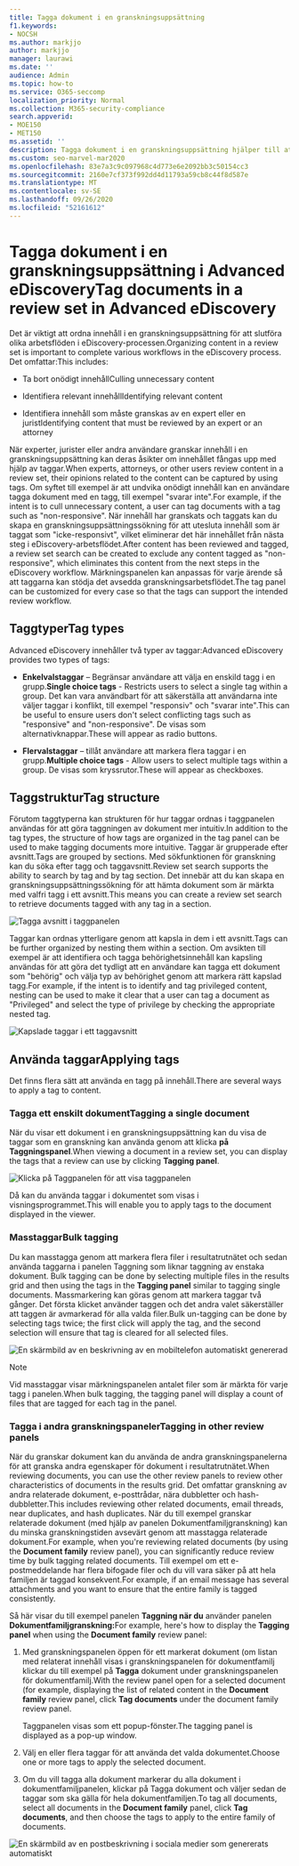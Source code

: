 ```yaml
---
title: Tagga dokument i en granskningsuppsättning
f1.keywords:
- NOCSH
ms.author: markjjo
author: markjjo
manager: laurawi
ms.date: ''
audience: Admin
ms.topic: how-to
ms.service: O365-seccomp
localization_priority: Normal
ms.collection: M365-security-compliance
search.appverid:
- MOE150
- MET150
ms.assetid: ''
description: Tagga dokument i en granskningsuppsättning hjälper till att ta bort onödigt innehåll och identifiera relevant innehåll i Advanced eDiscovery fall.
ms.custom: seo-marvel-mar2020
ms.openlocfilehash: 83e7a3c9c097968c4d773e6e2092bb3c50154cc3
ms.sourcegitcommit: 2160e7cf373f992dd4d11793a59cb8c44f8d587e
ms.translationtype: MT
ms.contentlocale: sv-SE
ms.lasthandoff: 09/26/2020
ms.locfileid: "52161612"
---
```

# <a name="tag-documents-in-a-review-set-in-advanced-ediscovery"></a><span data-ttu-id="1af37-103">Tagga dokument i en granskningsuppsättning i Advanced eDiscovery</span><span class="sxs-lookup"><span data-stu-id="1af37-103">Tag documents in a review set in Advanced eDiscovery</span></span>

<span data-ttu-id="1af37-104">Det är viktigt att ordna innehåll i en granskningsuppsättning för att slutföra olika arbetsflöden i eDiscovery-processen.</span><span class="sxs-lookup"><span data-stu-id="1af37-104">Organizing content in a review set is important to complete various workflows in the eDiscovery process.</span></span> <span data-ttu-id="1af37-105">Det omfattar:</span><span class="sxs-lookup"><span data-stu-id="1af37-105">This includes:</span></span>

- <span data-ttu-id="1af37-106">Ta bort onödigt innehåll</span><span class="sxs-lookup"><span data-stu-id="1af37-106">Culling unnecessary content</span></span>

- <span data-ttu-id="1af37-107">Identifiera relevant innehåll</span><span class="sxs-lookup"><span data-stu-id="1af37-107">Identifying relevant content</span></span>
 
- <span data-ttu-id="1af37-108">Identifiera innehåll som måste granskas av en expert eller en jurist</span><span class="sxs-lookup"><span data-stu-id="1af37-108">Identifying content that must be reviewed by an expert or an attorney</span></span>

<span data-ttu-id="1af37-109">När experter, jurister eller andra användare granskar innehåll i en granskningsuppsättning kan deras åsikter om innehållet fångas upp med hjälp av taggar.</span><span class="sxs-lookup"><span data-stu-id="1af37-109">When experts, attorneys, or other users review content in a review set, their opinions related to the content can be captured by using tags.</span></span> <span data-ttu-id="1af37-110">Om syftet till exempel är att undvika onödigt innehåll kan en användare tagga dokument med en tagg, till exempel "svarar inte".</span><span class="sxs-lookup"><span data-stu-id="1af37-110">For example, if the intent is to cull unnecessary content, a user can tag documents with a tag such as "non-responsive".</span></span> <span data-ttu-id="1af37-111">När innehåll har granskats och taggats kan du skapa en granskningsuppsättningssökning för att utesluta innehåll som är taggat som "icke-responsivt", vilket eliminerar det här innehållet från nästa steg i eDiscovery-arbetsflödet.</span><span class="sxs-lookup"><span data-stu-id="1af37-111">After content has been reviewed and tagged, a review set search can be created to exclude any content tagged as "non-responsive", which eliminates this content from the next steps in the eDiscovery workflow.</span></span> <span data-ttu-id="1af37-112">Märkningspanelen kan anpassas för varje ärende så att taggarna kan stödja det avsedda granskningsarbetsflödet.</span><span class="sxs-lookup"><span data-stu-id="1af37-112">The tag panel can be customized for every case so that the tags can support the intended review workflow.</span></span>

## <a name="tag-types"></a><span data-ttu-id="1af37-113">Taggtyper</span><span class="sxs-lookup"><span data-stu-id="1af37-113">Tag types</span></span>

<span data-ttu-id="1af37-114">Advanced eDiscovery innehåller två typer av taggar:</span><span class="sxs-lookup"><span data-stu-id="1af37-114">Advanced eDiscovery provides two types of tags:</span></span>

- <span data-ttu-id="1af37-115">**Enkelvalstaggar** – Begränsar användare att välja en enskild tagg i en grupp.</span><span class="sxs-lookup"><span data-stu-id="1af37-115">**Single choice tags** - Restricts users to select a single tag within a group.</span></span> <span data-ttu-id="1af37-116">Det kan vara användbart för att säkerställa att användarna inte väljer taggar i konflikt, till exempel "responsiv" och "svarar inte".</span><span class="sxs-lookup"><span data-stu-id="1af37-116">This can be useful to ensure users don't select conflicting tags such as "responsive" and "non-responsive".</span></span> <span data-ttu-id="1af37-117">De visas som alternativknappar.</span><span class="sxs-lookup"><span data-stu-id="1af37-117">These will appear as radio buttons.</span></span>

- <span data-ttu-id="1af37-118">**Flervalstaggar** – tillåt användare att markera flera taggar i en grupp.</span><span class="sxs-lookup"><span data-stu-id="1af37-118">**Multiple choice tags** - Allow users to select multiple tags within a group.</span></span> <span data-ttu-id="1af37-119">De visas som kryssrutor.</span><span class="sxs-lookup"><span data-stu-id="1af37-119">These will appear as checkboxes.</span></span>

## <a name="tag-structure"></a><span data-ttu-id="1af37-120">Taggstruktur</span><span class="sxs-lookup"><span data-stu-id="1af37-120">Tag structure</span></span>

<span data-ttu-id="1af37-121">Förutom taggtyperna kan strukturen för hur taggar ordnas i taggpanelen användas för att göra taggningen av dokument mer intuitiv.</span><span class="sxs-lookup"><span data-stu-id="1af37-121">In addition to the tag types, the structure of how tags are organized in the tag panel can be used to make tagging documents more intuitive.</span></span> <span data-ttu-id="1af37-122">Taggar är grupperade efter avsnitt.</span><span class="sxs-lookup"><span data-stu-id="1af37-122">Tags are grouped by sections.</span></span> <span data-ttu-id="1af37-123">Med sökfunktionen för granskning kan du söka efter tagg och taggavsnitt.</span><span class="sxs-lookup"><span data-stu-id="1af37-123">Review set search supports the ability to search by tag and by tag section.</span></span> <span data-ttu-id="1af37-124">Det innebär att du kan skapa en granskningsuppsättningssökning för att hämta dokument som är märkta med valfri tagg i ett avsnitt.</span><span class="sxs-lookup"><span data-stu-id="1af37-124">This means you can create a review set search to retrieve documents tagged with any tag in a section.</span></span>

![Tagga avsnitt i taggpanelen](../media/Tagtypes.png)

<span data-ttu-id="1af37-126">Taggar kan ordnas ytterligare genom att kapsla in dem i ett avsnitt.</span><span class="sxs-lookup"><span data-stu-id="1af37-126">Tags can be further organized by nesting them within a section.</span></span> <span data-ttu-id="1af37-127">Om avsikten till exempel är att identifiera och tagga behörighetsinnehåll kan kapsling användas för att göra det tydligt att en användare kan tagga ett dokument som "behörig" och välja typ av behörighet genom att markera rätt kapslad tagg.</span><span class="sxs-lookup"><span data-stu-id="1af37-127">For example, if the intent is to identify and tag privileged content, nesting can be used to make it clear that a user can tag a document as "Privileged" and select the type of privilege by checking the appropriate nested tag.</span></span>

![Kapslade taggar i ett taggavsnitt](../media/Nestingtags.png)

## <a name="applying-tags"></a><span data-ttu-id="1af37-129">Använda taggar</span><span class="sxs-lookup"><span data-stu-id="1af37-129">Applying tags</span></span>

<span data-ttu-id="1af37-130">Det finns flera sätt att använda en tagg på innehåll.</span><span class="sxs-lookup"><span data-stu-id="1af37-130">There are several ways to apply a tag to content.</span></span>

### <a name="tagging-a-single-document"></a><span data-ttu-id="1af37-131">Tagga ett enskilt dokument</span><span class="sxs-lookup"><span data-stu-id="1af37-131">Tagging a single document</span></span>

<span data-ttu-id="1af37-132">När du visar ett dokument i en granskningsuppsättning kan du visa de taggar som en granskning kan använda genom att klicka **på Taggningspanel**.</span><span class="sxs-lookup"><span data-stu-id="1af37-132">When viewing a document in a review set, you can display the tags that a review can use by clicking **Tagging panel**.</span></span>

![Klicka på Taggpanelen för att visa taggpanelen](../media/Singledoctag.png)

<span data-ttu-id="1af37-134">Då kan du använda taggar i dokumentet som visas i visningsprogrammet.</span><span class="sxs-lookup"><span data-stu-id="1af37-134">This will enable you to apply tags to the document displayed in the viewer.</span></span>

### <a name="bulk-tagging"></a><span data-ttu-id="1af37-135">Masstaggar</span><span class="sxs-lookup"><span data-stu-id="1af37-135">Bulk tagging</span></span>

<span data-ttu-id="1af37-136">Du kan masstagga genom att markera flera filer i resultatrutnätet och sedan använda taggarna i panelen Taggning som liknar taggning av enstaka dokument. </span><span class="sxs-lookup"><span data-stu-id="1af37-136">Bulk tagging can be done by selecting multiple files in the results grid and then using the tags in the **Tagging panel** similar to tagging single documents.</span></span> <span data-ttu-id="1af37-137">Massmarkering kan göras genom att markera taggar två gånger. Det första klicket använder taggen och det andra valet säkerställer att taggen är avmarkerad för alla valda filer.</span><span class="sxs-lookup"><span data-stu-id="1af37-137">Bulk un-tagging can be done by selecting tags twice; the first click will apply the tag, and the second selection will ensure that tag is cleared for all selected files.</span></span>

![En skärmbild av en beskrivning av en mobiltelefon automatiskt genererad](../media/Bulktag.png)

> [!NOTE]
> <span data-ttu-id="1af37-139">Vid masstaggar visar märkningspanelen antalet filer som är märkta för varje tagg i panelen.</span><span class="sxs-lookup"><span data-stu-id="1af37-139">When bulk tagging, the tagging panel will display a count of files that are tagged for each tag in the panel.</span></span>

### <a name="tagging-in-other-review-panels"></a><span data-ttu-id="1af37-140">Tagga i andra granskningspaneler</span><span class="sxs-lookup"><span data-stu-id="1af37-140">Tagging in other review panels</span></span>

<span data-ttu-id="1af37-141">När du granskar dokument kan du använda de andra granskningspanelerna för att granska andra egenskaper för dokument i resultatrutnätet.</span><span class="sxs-lookup"><span data-stu-id="1af37-141">When reviewing documents, you can use the other review panels to review other characteristics of documents in the results grid.</span></span> <span data-ttu-id="1af37-142">Det omfattar granskning av andra relaterade dokument, e-posttrådar, nära dubbletter och hash-dubbletter.</span><span class="sxs-lookup"><span data-stu-id="1af37-142">This includes reviewing other related documents, email threads, near duplicates, and hash duplicates.</span></span> <span data-ttu-id="1af37-143">När du till exempel granskar relaterade dokument  (med hjälp av panelen Dokumentfamiljgranskning) kan du minska granskningstiden avsevärt genom att masstagga relaterade dokument.</span><span class="sxs-lookup"><span data-stu-id="1af37-143">For example, when you're reviewing related documents (by using the **Document family** review panel), you can significantly reduce review time by bulk tagging related documents.</span></span> <span data-ttu-id="1af37-144">Till exempel om ett e-postmeddelande har flera bifogade filer och du vill vara säker på att hela familjen är taggad konsekvent.</span><span class="sxs-lookup"><span data-stu-id="1af37-144">For example, if an email message has several attachments and you want to ensure that the entire family is tagged consistently.</span></span>

<span data-ttu-id="1af37-145">Så här visar du till exempel panelen **Taggning när du** använder panelen **Dokumentfamiljgranskning:**</span><span class="sxs-lookup"><span data-stu-id="1af37-145">For example, here's how to display the **Tagging panel** when using the **Document family** review panel:</span></span>

1. <span data-ttu-id="1af37-146">Med granskningspanelen öppen för ett markerat dokument (om listan med  relaterat innehåll visas i granskningspanelen för dokumentfamilj klickar du till exempel på **Tagga** dokument under granskningspanelen för dokumentfamilj.</span><span class="sxs-lookup"><span data-stu-id="1af37-146">With the review panel open for a selected document (for example, displaying the list of related content in the **Document family** review panel, click **Tag documents** under the document family review panel.</span></span>

   <span data-ttu-id="1af37-147">Taggpanelen visas som ett popup-fönster.</span><span class="sxs-lookup"><span data-stu-id="1af37-147">The tagging panel is displayed as a pop-up window.</span></span>

2. <span data-ttu-id="1af37-148">Välj en eller flera taggar för att använda det valda dokumentet.</span><span class="sxs-lookup"><span data-stu-id="1af37-148">Choose one or more tags to apply the selected document.</span></span> 

3. <span data-ttu-id="1af37-149">Om du vill tagga alla  dokument markerar du alla dokument i dokumentfamiljpanelen, klickar på Tagga dokument och väljer sedan de taggar som ska gälla för hela dokumentfamiljen.</span><span class="sxs-lookup"><span data-stu-id="1af37-149">To tag all documents, select all documents in the **Document family** panel, click **Tag documents**, and then choose the tags to apply to the entire family of documents.</span></span>

![En skärmbild av en postbeskrivning i sociala medier som genererats automatiskt](../media/Relatedtag.png)
